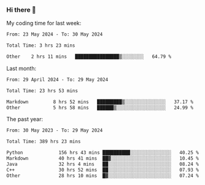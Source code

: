 ### Hi there 👋

My coding time for last week:

<!--START_SECTION:week-->

```txt
From: 23 May 2024 - To: 30 May 2024

Total Time: 3 hrs 23 mins

Other    2 hrs 11 mins   ████████████████▒░░░░░░░░   64.79 %
```

<!--END_SECTION:week-->

Last month:

<!--START_SECTION:month-->

```txt
From: 29 April 2024 - To: 29 May 2024

Total Time: 23 hrs 53 mins

Markdown         8 hrs 52 mins   █████████▒░░░░░░░░░░░░░░░   37.17 %
Other            5 hrs 58 mins   ██████▒░░░░░░░░░░░░░░░░░░   24.99 %
```

<!--END_SECTION:month-->

The past year:

<!--START_SECTION:year-->

```txt
From: 30 May 2023 - To: 29 May 2024

Total Time: 389 hrs 23 mins

Python             156 hrs 43 mins ██████████░░░░░░░░░░░░░░░   40.25 %
Markdown           40 hrs 41 mins  ██▓░░░░░░░░░░░░░░░░░░░░░░   10.45 %
Java               32 hrs 4 mins   ██░░░░░░░░░░░░░░░░░░░░░░░   08.24 %
C++                30 hrs 52 mins  ██░░░░░░░░░░░░░░░░░░░░░░░   07.93 %
Other              28 hrs 10 mins  █▓░░░░░░░░░░░░░░░░░░░░░░░   07.24 %
```

<!--END_SECTION:year-->
